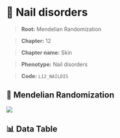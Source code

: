 # 🧪 Nail disorders

> **Root:** Mendelian Randomization

> **Chapter:** 12  

> **Chapter name:** Skin

> **Phenotype:** Nail disorders  

> **Code:** `L12_NAILDIS`

## 🧬 Mendelian Randomization  

<img src="/MR/Figures/Forward/L12_NAILDIS.png"/>

## 📊 Data Table

<CsvTableMRF src="/MR_Data/Forward/L12_NAILDIS.csv"/>
